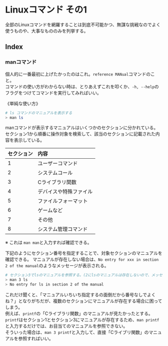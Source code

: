 # Linuxコマンド その1

全部のLinuxコマンドを網羅することは到底不可能かつ、無謀な挑戦なのでよく使うものや、大事なもののみを列挙する。

## Index

### manコマンド

個人的に一番最初に上げたかったのはこれ。`reference MANual`コマンドのこと。  
コマンドの使い方がわからない時は、とりあえずこれを叩くか、`-h, --help`のフラグをつけてコマンドを実行してみればいい。  

《単純な使い方》

```sh
# ls コマンドのマニュアルを表示する
> man ls
```

manコマンドが表示するマニュアルはいくつかのセクションに分かれている。  
セクション1から順番に操作対象を検索して、該当のセクションに記載された内容を表示している。  

| セクション | 内容                   |
| :--------- | :--------------------- |
| 1          | ユーザーコマンド       |
| 2          | システムコール         |
| 3          | Cライブラリ関数        |
| 4          | デバイスや特殊ファイル |
| 5          | ファイルフォーマット   |
| 6          | ゲームなど             |
| 7          | その他                 |
| 8          | システム管理コマンド   |

※ これは `man man`と入力すれば確認できる。

下記のようにセクション番号を指定することで、対象セクションのマニュアルを確認できる。
マニュアルが存在しない場合は、`No entry for xxx in section 2 of the manual`のようなメッセージが表示される。

```sh
# セクション3でlsのマニュアルを参照する。(2にlsのマニュアルは存在しないので、メッセージで教えてくれる)
> man 3 ls
> No entry for ls in section 2 of the manual
```

これだけ聞くと、「マニュアルいちいち指定するの面倒だから番号なしでよくね？」となりがちだが、複数のセクションにマニュアルが存在する場合に困ってしまう。  
例えば、`printf`の「Cライブラリ関数」のマニュアルが見たかったとする。  
`printf`はセクション1とセクション3にマニュアルが存在するため、`man printf`と入力するだけでは、お目当てのマニュアルを参照できない。  
そういった場合は、`man 3 printf`と入力して、直接「Cライブリ関数」のマニュアルを参照すればいい。  
